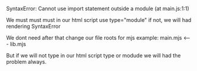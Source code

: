 SyntaxError: Cannot use import statement outside a module (at main.js:1:1)

We must must must in our html script use type="module"
if not, we will had rendering SyntaxError

We dont need after that change our file roots for mjs
example: main.mjs <--- lib.mjs

But if we will not type in our html script type or modude we will had the problem always.
